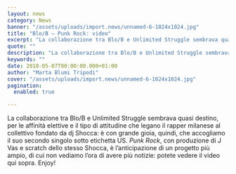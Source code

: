 ```yaml
---
layout: news
category: News
banner: "/assets/uploads/import.news/unnamed-6-1024x1024.jpg"
title: "Blo/B – Punk Rock: video"
excerpt: "La collaborazione tra Blo/B e Unlimited Struggle sembrava quasi destino, per le affinità elettive e il tipo di attitudine che legano il rapper milanese al collettivo fondato da dj Shocca: è con grande gioia, quindi, che accogliamo il suo secondo singolo sotto etichetta US. Punk Rock, con produzione di J Vas e scratch dello stesso [&hellip"
quote: ""
description: "La collaborazione tra Blo/B e Unlimited Struggle sembrava quasi destino, per le affinità elettive e il tipo di attitudine che legano il rapper milanese al collettivo fondato da dj Shocca: è con grande gioia, quindi, che accogliamo il suo secondo singolo sotto etichetta US. Punk Rock, con produzione di J Vas e scratch dello stesso [&hellip"
keywords: ""
date: 2018-05-07T00:00:00.000+01:00
author: "Marta Blumi Tripodi"
cover: "/assets/uploads/import.news/unnamed-6-1024x1024.jpg"
pagination:
  enabled: true

---
```


La collaborazione tra Blo/B e Unlimited Struggle sembrava quasi destino, per le affinità elettive e il tipo di attitudine che legano il rapper milanese al collettivo fondato da dj Shocca: è con grande gioia, quindi, che accogliamo il suo secondo singolo sotto etichetta US. _Punk Rock_, con produzione di J Vas e scratch dello stesso Shocca, è l’anticipazione di un progetto più ampio, di cui non vediamo l’ora di avere più notizie: potete vedere il video qui sopra. Enjoy!